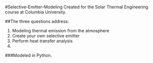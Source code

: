 #Selective-Emitter-Modeling
Created for the Solar Thermal Engineering course at Columbia University.

##The three questions address:
1. Modeling thermal emission from the atmosphere
2. Create your own selective emitter
3. Perform heat transfer analysis
4. 

###Modeled in Python.

